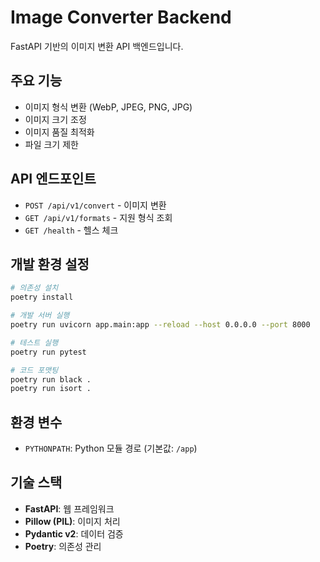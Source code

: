 # Image Converter Backend

FastAPI 기반의 이미지 변환 API 백엔드입니다.

## 주요 기능

- 이미지 형식 변환 (WebP, JPEG, PNG, JPG)
- 이미지 크기 조정
- 이미지 품질 최적화
- 파일 크기 제한

## API 엔드포인트

- `POST /api/v1/convert` - 이미지 변환
- `GET /api/v1/formats` - 지원 형식 조회
- `GET /health` - 헬스 체크

## 개발 환경 설정

```bash
# 의존성 설치
poetry install

# 개발 서버 실행
poetry run uvicorn app.main:app --reload --host 0.0.0.0 --port 8000

# 테스트 실행
poetry run pytest

# 코드 포맷팅
poetry run black .
poetry run isort .
```

## 환경 변수

- `PYTHONPATH`: Python 모듈 경로 (기본값: `/app`)

## 기술 스택

- **FastAPI**: 웹 프레임워크
- **Pillow (PIL)**: 이미지 처리
- **Pydantic v2**: 데이터 검증
- **Poetry**: 의존성 관리
